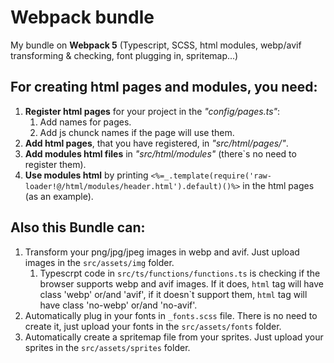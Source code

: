 # Webpack bundle

My bundle on **Webpack 5** (Typescript, SCSS, html modules, webp/avif transforming & checking, font plugging in, spritemap...)

## For creating html pages and modules, you need:

1. **Register html pages** for your project in the _"config/pages.ts"_:
    1. Add names for pages.
    2. Add js chunck names if the page will use them.
2. **Add html pages**, that you have registered, in _"src/html/pages/"_.
3. **Add modules html files** in _"src/html/modules"_ (there`s no need to register them).
4. **Use modules html** by printing `<%=_.template(require('raw-loader!@/html/modules/header.html').default)()%>` in the html pages (as an example).

## Also this Bundle can:

1. Transform your png/jpg/jpeg images in webp and avif. Just upload images in the `src/assets/img` folder.
    1. Typescrpt code in `src/ts/functions/functions.ts` is checking if the browser supports webp and avif images. If it does, `html` tag will have class 'webp' or/and 'avif', if it doesn\`t support them, `html` tag will have class 'no-webp' or/and 'no-avif'.
2. Automatically plug in your fonts in `_fonts.scss` file. There is no need to create it, just upload your fonts in the `src/assets/fonts` folder.
3. Automatically create a spritemap file from your sprites. Just upload your sprites in the `src/assets/sprites` folder.

